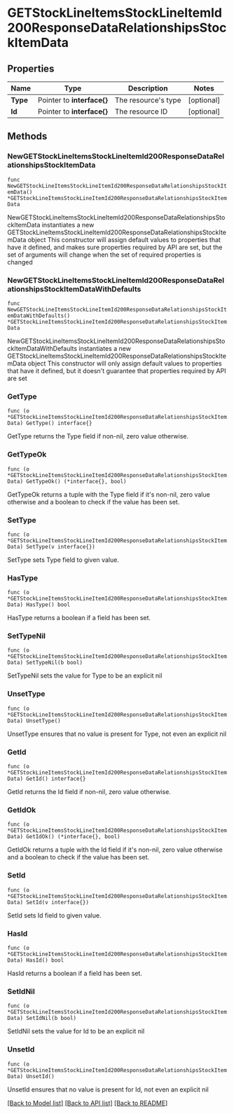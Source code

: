 # GETStockLineItemsStockLineItemId200ResponseDataRelationshipsStockItemData

## Properties

Name | Type | Description | Notes
------------ | ------------- | ------------- | -------------
**Type** | Pointer to **interface{}** | The resource&#39;s type | [optional] 
**Id** | Pointer to **interface{}** | The resource ID | [optional] 

## Methods

### NewGETStockLineItemsStockLineItemId200ResponseDataRelationshipsStockItemData

`func NewGETStockLineItemsStockLineItemId200ResponseDataRelationshipsStockItemData() *GETStockLineItemsStockLineItemId200ResponseDataRelationshipsStockItemData`

NewGETStockLineItemsStockLineItemId200ResponseDataRelationshipsStockItemData instantiates a new GETStockLineItemsStockLineItemId200ResponseDataRelationshipsStockItemData object
This constructor will assign default values to properties that have it defined,
and makes sure properties required by API are set, but the set of arguments
will change when the set of required properties is changed

### NewGETStockLineItemsStockLineItemId200ResponseDataRelationshipsStockItemDataWithDefaults

`func NewGETStockLineItemsStockLineItemId200ResponseDataRelationshipsStockItemDataWithDefaults() *GETStockLineItemsStockLineItemId200ResponseDataRelationshipsStockItemData`

NewGETStockLineItemsStockLineItemId200ResponseDataRelationshipsStockItemDataWithDefaults instantiates a new GETStockLineItemsStockLineItemId200ResponseDataRelationshipsStockItemData object
This constructor will only assign default values to properties that have it defined,
but it doesn't guarantee that properties required by API are set

### GetType

`func (o *GETStockLineItemsStockLineItemId200ResponseDataRelationshipsStockItemData) GetType() interface{}`

GetType returns the Type field if non-nil, zero value otherwise.

### GetTypeOk

`func (o *GETStockLineItemsStockLineItemId200ResponseDataRelationshipsStockItemData) GetTypeOk() (*interface{}, bool)`

GetTypeOk returns a tuple with the Type field if it's non-nil, zero value otherwise
and a boolean to check if the value has been set.

### SetType

`func (o *GETStockLineItemsStockLineItemId200ResponseDataRelationshipsStockItemData) SetType(v interface{})`

SetType sets Type field to given value.

### HasType

`func (o *GETStockLineItemsStockLineItemId200ResponseDataRelationshipsStockItemData) HasType() bool`

HasType returns a boolean if a field has been set.

### SetTypeNil

`func (o *GETStockLineItemsStockLineItemId200ResponseDataRelationshipsStockItemData) SetTypeNil(b bool)`

 SetTypeNil sets the value for Type to be an explicit nil

### UnsetType
`func (o *GETStockLineItemsStockLineItemId200ResponseDataRelationshipsStockItemData) UnsetType()`

UnsetType ensures that no value is present for Type, not even an explicit nil
### GetId

`func (o *GETStockLineItemsStockLineItemId200ResponseDataRelationshipsStockItemData) GetId() interface{}`

GetId returns the Id field if non-nil, zero value otherwise.

### GetIdOk

`func (o *GETStockLineItemsStockLineItemId200ResponseDataRelationshipsStockItemData) GetIdOk() (*interface{}, bool)`

GetIdOk returns a tuple with the Id field if it's non-nil, zero value otherwise
and a boolean to check if the value has been set.

### SetId

`func (o *GETStockLineItemsStockLineItemId200ResponseDataRelationshipsStockItemData) SetId(v interface{})`

SetId sets Id field to given value.

### HasId

`func (o *GETStockLineItemsStockLineItemId200ResponseDataRelationshipsStockItemData) HasId() bool`

HasId returns a boolean if a field has been set.

### SetIdNil

`func (o *GETStockLineItemsStockLineItemId200ResponseDataRelationshipsStockItemData) SetIdNil(b bool)`

 SetIdNil sets the value for Id to be an explicit nil

### UnsetId
`func (o *GETStockLineItemsStockLineItemId200ResponseDataRelationshipsStockItemData) UnsetId()`

UnsetId ensures that no value is present for Id, not even an explicit nil

[[Back to Model list]](../README.md#documentation-for-models) [[Back to API list]](../README.md#documentation-for-api-endpoints) [[Back to README]](../README.md)


